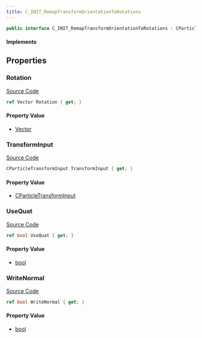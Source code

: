 ```yaml
---
title: C_INIT_RemapTransformOrientationToRotations
---
```


```csharp
public interface C_INIT_RemapTransformOrientationToRotations : CParticleFunctionInitializer, CParticleFunction, ISchemaClass<CParticleFunction>, ISchemaClass<CParticleFunctionInitializer>, ISchemaClass<C_INIT_RemapTransformOrientationToRotations>, ISchemaField, ISchemaClass, INativeHandle
```

#### Implements

## Properties

### Rotation

[Source Code](https://github.com/swiftly-solution/swiftlys2/blob/beta/managed/src/SwiftlyS2.Generated/Schemas/Interfaces/C_INIT_RemapTransformOrientationToRotations.cs#L18)

```csharp
ref Vector Rotation { get; }
```

#### Property Value

- [Vector](/docs/api/shared/natives/vector)

### TransformInput

[Source Code](https://github.com/swiftly-solution/swiftlys2/blob/beta/managed/src/SwiftlyS2.Generated/Schemas/Interfaces/C_INIT_RemapTransformOrientationToRotations.cs#L16)

```csharp
CParticleTransformInput TransformInput { get; }
```

#### Property Value

- [CParticleTransformInput](/docs/api/shared/schemadefinitions/cparticletransforminput)

### UseQuat

[Source Code](https://github.com/swiftly-solution/swiftlys2/blob/beta/managed/src/SwiftlyS2.Generated/Schemas/Interfaces/C_INIT_RemapTransformOrientationToRotations.cs#L20)

```csharp
ref bool UseQuat { get; }
```

#### Property Value

- [bool](https://learn.microsoft.com/dotnet/api/system.boolean)

### WriteNormal

[Source Code](https://github.com/swiftly-solution/swiftlys2/blob/beta/managed/src/SwiftlyS2.Generated/Schemas/Interfaces/C_INIT_RemapTransformOrientationToRotations.cs#L22)

```csharp
ref bool WriteNormal { get; }
```

#### Property Value

- [bool](https://learn.microsoft.com/dotnet/api/system.boolean)

